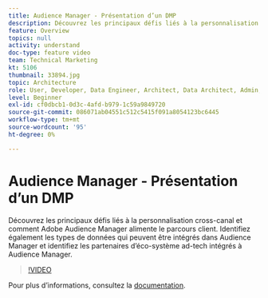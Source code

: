 ```yaml
---
title: Audience Manager - Présentation d’un DMP
description: Découvrez les principaux défis liés à la personnalisation cross-canal et comment Adobe Audience Manager alimente le parcours client. Identifiez également les types de données qui peuvent être intégrés dans Audience Manager et identifiez les partenaires d’éco-système ad-tech intégrés à Audience Manager.
feature: Overview
topics: null
activity: understand
doc-type: feature video
team: Technical Marketing
kt: 5106
thumbnail: 33894.jpg
topic: Architecture
role: User, Developer, Data Engineer, Architect, Data Architect, Admin, Leader
level: Beginner
exl-id: cf0dbcb1-0d3c-4afd-b979-1c59a9849720
source-git-commit: 086071ab04551c512c5415f091a8054123bc6445
workflow-type: tm+mt
source-wordcount: '95'
ht-degree: 0%

---
```


# Audience Manager - Présentation d’un DMP

Découvrez les principaux défis liés à la personnalisation cross-canal et comment Adobe Audience Manager alimente le parcours client. Identifiez également les types de données qui peuvent être intégrés dans Audience Manager et identifiez les partenaires d’éco-système ad-tech intégrés à Audience Manager.

>[!VIDEO](https://video.tv.adobe.com/v/33894/?quality=12)

Pour plus d’informations, consultez la [documentation](https://experienceleague.adobe.com/docs/audience-manager/user-guide/overview/aam-overview.html).
